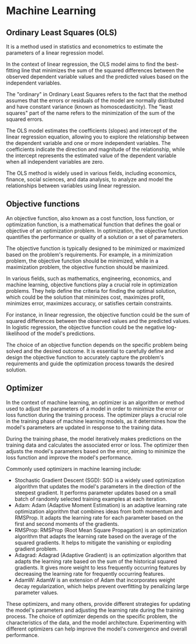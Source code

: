# Machine Learning

## Ordinary Least Squares (OLS)
It is a method used in statistics and econometrics to estimate the parameters of a linear regression model.

In the context of linear regression, the OLS model aims to find the best-fitting line that minimizes the sum of the squared differences between the observed dependent variable values and the predicted values based on the independent variables.

The "ordinary" in Ordinary Least Squares refers to the fact that the method assumes that the errors or residuals of the model are normally distributed and have constant variance (known as homoscedasticity). The "least squares" part of the name refers to the minimization of the sum of the squared errors.

The OLS model estimates the coefficients (slopes) and intercept of the linear regression equation, allowing you to explore the relationship between the dependent variable and one or more independent variables. The coefficients indicate the direction and magnitude of the relationship, while the intercept represents the estimated value of the dependent variable when all independent variables are zero.

The OLS method is widely used in various fields, including economics, finance, social sciences, and data analysis, to analyze and model the relationships between variables using linear regression.

## Objective functions
An objective function, also known as a cost function, loss function, or optimization function, is a mathematical function that defines the goal or objective of an optimization problem. In optimization, the objective function quantifies the performance or quality of a solution or a set of parameters.

The objective function is typically designed to be minimized or maximized based on the problem's requirements. For example, in a minimization problem, the objective function should be minimized, while in a maximization problem, the objective function should be maximized.

In various fields, such as mathematics, engineering, economics, and machine learning, objective functions play a crucial role in optimization problems. They help define the criteria for finding the optimal solution, which could be the solution that minimizes cost, maximizes profit, minimizes error, maximizes accuracy, or satisfies certain constraints.

For instance, in linear regression, the objective function could be the sum of squared differences between the observed values and the predicted values. In logistic regression, the objective function could be the negative log-likelihood of the model's predictions.

The choice of an objective function depends on the specific problem being solved and the desired outcome. It is essential to carefully define and design the objective function to accurately capture the problem's requirements and guide the optimization process towards the desired solution.

## Optimizer
In the context of machine learning, an optimizer is an algorithm or method used to adjust the parameters of a model in order to minimize the error or loss function during the training process. The optimizer plays a crucial role in the training phase of machine learning models, as it determines how the model's parameters are updated in response to the training data.

During the training phase, the model iteratively makes predictions on the training data and calculates the associated error or loss. The optimizer then adjusts the model's parameters based on the error, aiming to minimize the loss function and improve the model's performance.

Commonly used optimizers in machine learning include:
- Stochastic Gradient Descent (SGD): SGD is a widely used optimization algorithm that updates the model's parameters in the direction of the steepest gradient. It performs parameter updates based on a small batch of randomly selected training examples at each iteration.
- Adam: Adam (Adaptive Moment Estimation) is an adaptive learning rate optimization algorithm that combines ideas from both momentum and RMSProp. It adapts the learning rate for each parameter based on the first and second moments of the gradients.
- RMSProp: RMSProp (Root Mean Square Propagation) is an optimization algorithm that adapts the learning rate based on the average of the squared gradients. It helps to mitigate the vanishing or exploding gradient problem.
- Adagrad: Adagrad (Adaptive Gradient) is an optimization algorithm that adapts the learning rate based on the sum of the historical squared gradients. It gives more weight to less frequently occurring features by decreasing the learning rate for frequently occurring features.
- AdamW: AdamW is an extension of Adam that incorporates weight decay regularization, which helps prevent overfitting by penalizing large parameter values.
  
These optimizers, and many others, provide different strategies for updating the model's parameters and adjusting the learning rate during the training process. The choice of optimizer depends on the specific problem, the characteristics of the data, and the model architecture. Experimenting with different optimizers can help improve the model's convergence and overall performance.
